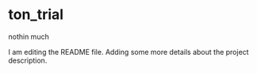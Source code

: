 # ton_trial
nothin much

I am editing the README file. Adding some more details about the project description.
